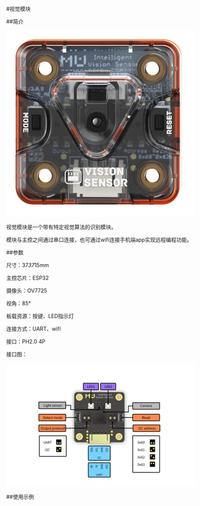 #视觉模块

##简介

![](./images/render_MUVS3.png)

视觉模块是一个带有特定视觉算法的识别模块。

模块与主控之间通过串口连接，也可通过wifi连接手机端app实现远程编程功能。

##参数

尺寸：37*37*15mm

主控芯片：ESP32

摄像头：OV7725

视角：85°

板载资源：按键、LED指示灯

连接方式：UART、wifi

接口：PH2.0 4P

接口图：

![](./images/pinout_MUVS3.png)

##使用示例
